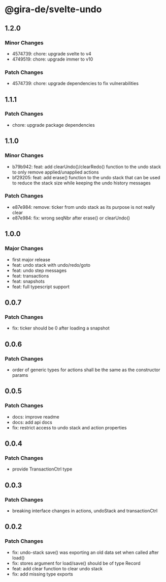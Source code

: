# @gira-de/svelte-undo

## 1.2.0

### Minor Changes

- 4574739: chore: upgrade svelte to v4
- 4749519: chore: upgrade immer to v10

### Patch Changes

- 4574739: chore: upgrade dependencies to fix vulnerabilities

## 1.1.1

### Patch Changes

- chore: upgrade package dependencies

## 1.1.0

### Minor Changes

- b79b942: feat: add clearUndo()/clearRedo() function to the undo stack to only remove applied/unapplied actions
- bf29205: feat: add erase() function to the undo stack that can be used to reduce the stack size while keeping the undo history messages

### Patch Changes

- e87e984: remove: ticker from undo stack as its purpose is not really clear
- e87e984: fix: wrong seqNbr after erase() or clearUndo()

## 1.0.0

### Major Changes

- first major release
- feat: undo stack with undo/redo/goto
- feat: undo step messages
- feat: transactions
- feat: snapshots
- feat: full typescript support

## 0.0.7

### Patch Changes

- fix: ticker should be 0 after loading a snapshot

## 0.0.6

### Patch Changes

- order of generic types for actions shall be the same as the constructor params

## 0.0.5

### Patch Changes

- docs: improve readme
- docs: add api docs
- fix: restrict access to undo stack and action properties

## 0.0.4

### Patch Changes

- provide TransactionCtrl type

## 0.0.3

### Patch Changes

- breaking interface changes in actions, undoStack and transactionCtrl

## 0.0.2

### Patch Changes

- fix: undo-stack save() was exporting an old data set when called after load()
- fix: stores argument for load/save() should be of type Record
- feat: add clear function to clear undo stack
- fix: add missing type exports
